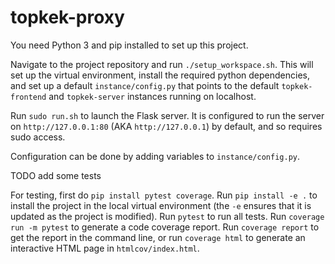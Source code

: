# topkek-proxy

You need Python 3 and pip installed to set up this project.

Navigate to the project repository and run `./setup_workspace.sh`. This will set up the virtual environment, install the required python dependencies, and set up a default `instance/config.py` that points to the default `topkek-frontend` and `topkek-server` instances running on localhost.

Run `sudo run.sh` to launch the Flask server. It is configured to run the server on `http://127.0.0.1:80` (AKA `http://127.0.0.1`) by default, and so requires sudo access.

Configuration can be done by adding variables to `instance/config.py`.

TODO add some tests

For testing, first do `pip install pytest coverage`. Run `pip install -e .` to install the project in the local virtual environment (the `-e` ensures that it is updated as the project is modified). Run `pytest` to run all tests. Run `coverage run -m pytest` to generate a code coverage report. Run `coverage report` to get the report in the command line, or run `coverage html` to generate an interactive HTML page in `htmlcov/index.html`.
